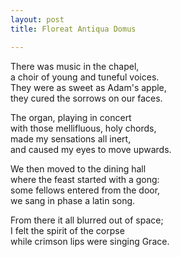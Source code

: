 ```yaml
---
layout: post
title: Floreat Antiqua Domus

---
```


There was music in the chapel,   
a choir of young and tuneful voices.   
They were as sweet as Adam's apple,   
they cured the sorrows on our faces.  

The organ, playing in concert  
with those mellifluous, holy chords,  
made my sensations all inert,  
and caused my eyes to move upwards.  

We then moved to the dining hall  
where the feast started with a gong:  
some fellows entered from the door,  
we sang in phase a latin song.  

From there it all blurred out of space;  
I felt the spirit of the corpse  
while crimson lips were singing Grace.  
